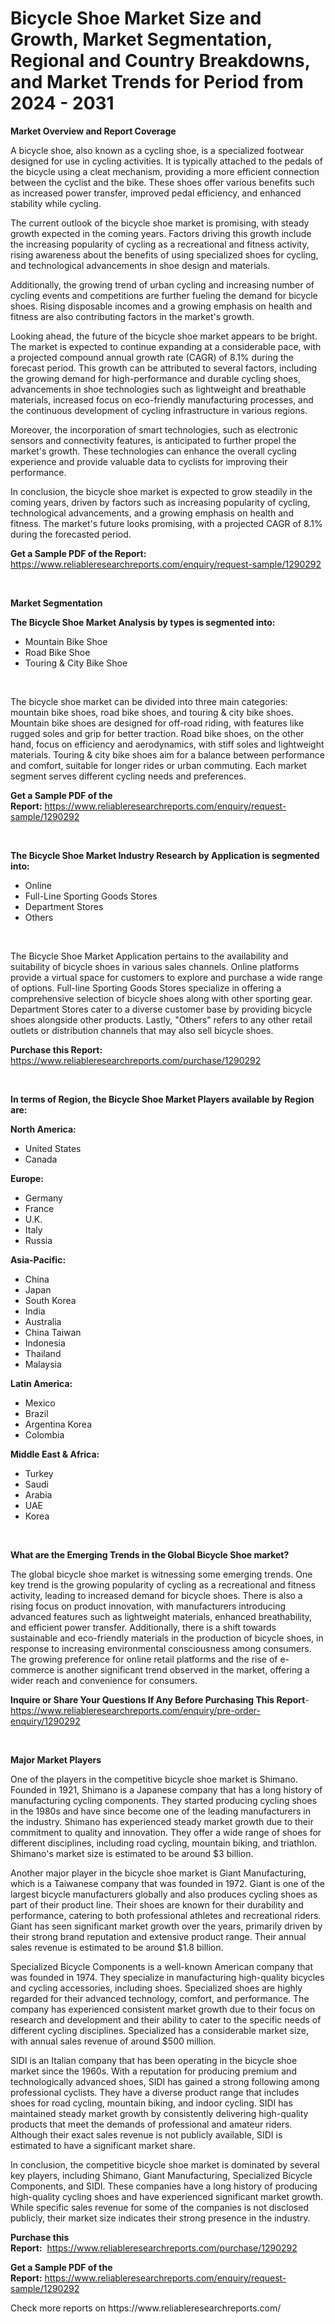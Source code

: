 <p><h1>Bicycle Shoe Market Size and Growth, Market Segmentation, Regional and Country Breakdowns, and Market Trends for Period from 2024 -  2031</h1></p><p><strong>Market Overview and Report Coverage</strong></p>
<p><p>A bicycle shoe, also known as a cycling shoe, is a specialized footwear designed for use in cycling activities. It is typically attached to the pedals of the bicycle using a cleat mechanism, providing a more efficient connection between the cyclist and the bike. These shoes offer various benefits such as increased power transfer, improved pedal efficiency, and enhanced stability while cycling.</p><p>The current outlook of the bicycle shoe market is promising, with steady growth expected in the coming years. Factors driving this growth include the increasing popularity of cycling as a recreational and fitness activity, rising awareness about the benefits of using specialized shoes for cycling, and technological advancements in shoe design and materials.</p><p>Additionally, the growing trend of urban cycling and increasing number of cycling events and competitions are further fueling the demand for bicycle shoes. Rising disposable incomes and a growing emphasis on health and fitness are also contributing factors in the market's growth.</p><p>Looking ahead, the future of the bicycle shoe market appears to be bright. The market is expected to continue expanding at a considerable pace, with a projected compound annual growth rate (CAGR) of 8.1% during the forecast period. This growth can be attributed to several factors, including the growing demand for high-performance and durable cycling shoes, advancements in shoe technologies such as lightweight and breathable materials, increased focus on eco-friendly manufacturing processes, and the continuous development of cycling infrastructure in various regions.</p><p>Moreover, the incorporation of smart technologies, such as electronic sensors and connectivity features, is anticipated to further propel the market's growth. These technologies can enhance the overall cycling experience and provide valuable data to cyclists for improving their performance.</p><p>In conclusion, the bicycle shoe market is expected to grow steadily in the coming years, driven by factors such as increasing popularity of cycling, technological advancements, and a growing emphasis on health and fitness. The market's future looks promising, with a projected CAGR of 8.1% during the forecasted period.</p></p>
<p><strong>Get a Sample PDF of the Report:</strong> <a href="https://www.reliableresearchreports.com/enquiry/request-sample/1290292">https://www.reliableresearchreports.com/enquiry/request-sample/1290292</a></p>
<p>&nbsp;</p>
<p><strong>Market Segmentation</strong></p>
<p><strong>The Bicycle Shoe Market Analysis by types is segmented into:</strong></p>
<p><ul><li>Mountain Bike Shoe</li><li>Road Bike Shoe</li><li>Touring & City Bike Shoe</li></ul></p>
<p>&nbsp;</p>
<p><p>The bicycle shoe market can be divided into three main categories: mountain bike shoes, road bike shoes, and touring & city bike shoes. Mountain bike shoes are designed for off-road riding, with features like rugged soles and grip for better traction. Road bike shoes, on the other hand, focus on efficiency and aerodynamics, with stiff soles and lightweight materials. Touring & city bike shoes aim for a balance between performance and comfort, suitable for longer rides or urban commuting. Each market segment serves different cycling needs and preferences.</p></p>
<p><strong>Get a Sample PDF of the Report:</strong>&nbsp;<a href="https://www.reliableresearchreports.com/enquiry/request-sample/1290292">https://www.reliableresearchreports.com/enquiry/request-sample/1290292</a></p>
<p>&nbsp;</p>
<p><strong>The Bicycle Shoe Market Industry Research by Application is segmented into:</strong></p>
<p><ul><li>Online</li><li>Full-Line Sporting Goods Stores</li><li>Department Stores</li><li>Others</li></ul></p>
<p>&nbsp;</p>
<p><p>The Bicycle Shoe Market Application pertains to the availability and suitability of bicycle shoes in various sales channels. Online platforms provide a virtual space for customers to explore and purchase a wide range of options. Full-line Sporting Goods Stores specialize in offering a comprehensive selection of bicycle shoes along with other sporting gear. Department Stores cater to a diverse customer base by providing bicycle shoes alongside other products. Lastly, "Others" refers to any other retail outlets or distribution channels that may also sell bicycle shoes.</p></p>
<p><strong>Purchase this Report:</strong>&nbsp; <a href="https://www.reliableresearchreports.com/purchase/1290292">https://www.reliableresearchreports.com/purchase/1290292</a></p>
<p>&nbsp;</p>
<p><strong>In terms of Region, the Bicycle Shoe Market Players available by Region are:</strong></p>
<p>
    <p> <strong> North America: </strong>
        <ul>
            <li>United States</li>
            <li>Canada</li>
        </ul>
        </p> 
    <p> <strong> Europe: </strong>
        <ul>
            <li>Germany</li>
            <li>France</li>
            <li>U.K.</li>
            <li>Italy</li>
            <li>Russia</li>
        </ul>
        </p> 
    <p> <strong> Asia-Pacific: </strong>
        <ul>
            <li>China</li>
            <li>Japan</li>
            <li>South Korea</li>
            <li>India</li>
            <li>Australia</li>
            <li>China Taiwan</li>
            <li>Indonesia</li>
            <li>Thailand</li>
            <li>Malaysia</li>
        </ul>
        </p> 
    <p> <strong> Latin America: </strong>
        <ul>
            <li>Mexico</li>
            <li>Brazil</li>
            <li>Argentina Korea</li>
            <li>Colombia</li>
        </ul>
        </p> 
    <p> <strong> Middle East & Africa: </strong>
        <ul>
            <li>Turkey</li>
            <li>Saudi</li>
            <li>Arabia</li>
            <li>UAE</li>
            <li>Korea</li>
        </ul>
    </p>
    </p>
<p>&nbsp;</p>
<p><strong>What are the Emerging Trends in the Global Bicycle Shoe market?</strong></p>
<p><p>The global bicycle shoe market is witnessing some emerging trends. One key trend is the growing popularity of cycling as a recreational and fitness activity, leading to increased demand for bicycle shoes. There is also a rising focus on product innovation, with manufacturers introducing advanced features such as lightweight materials, enhanced breathability, and efficient power transfer. Additionally, there is a shift towards sustainable and eco-friendly materials in the production of bicycle shoes, in response to increasing environmental consciousness among consumers. The growing preference for online retail platforms and the rise of e-commerce is another significant trend observed in the market, offering a wider reach and convenience for consumers.</p></p>
<p><strong>Inquire or Share Your Questions If Any Before Purchasing This Report</strong>- <a href="https://www.reliableresearchreports.com/enquiry/pre-order-enquiry/1290292">https://www.reliableresearchreports.com/enquiry/pre-order-enquiry/1290292</a></p>
<p>&nbsp;</p>
<p><strong>Major Market Players</strong></p>
<p><p>One of the players in the competitive bicycle shoe market is Shimano. Founded in 1921, Shimano is a Japanese company that has a long history of manufacturing cycling components. They started producing cycling shoes in the 1980s and have since become one of the leading manufacturers in the industry. Shimano has experienced steady market growth due to their commitment to quality and innovation. They offer a wide range of shoes for different disciplines, including road cycling, mountain biking, and triathlon. Shimano's market size is estimated to be around $3 billion.</p><p>Another major player in the bicycle shoe market is Giant Manufacturing, which is a Taiwanese company that was founded in 1972. Giant is one of the largest bicycle manufacturers globally and also produces cycling shoes as part of their product line. Their shoes are known for their durability and performance, catering to both professional athletes and recreational riders. Giant has seen significant market growth over the years, primarily driven by their strong brand reputation and extensive product range. Their annual sales revenue is estimated to be around $1.8 billion.</p><p>Specialized Bicycle Components is a well-known American company that was founded in 1974. They specialize in manufacturing high-quality bicycles and cycling accessories, including shoes. Specialized shoes are highly regarded for their advanced technology, comfort, and performance. The company has experienced consistent market growth due to their focus on research and development and their ability to cater to the specific needs of different cycling disciplines. Specialized has a considerable market size, with annual sales revenue of around $500 million.</p><p>SIDI is an Italian company that has been operating in the bicycle shoe market since the 1960s. With a reputation for producing premium and technologically advanced shoes, SIDI has gained a strong following among professional cyclists. They have a diverse product range that includes shoes for road cycling, mountain biking, and indoor cycling. SIDI has maintained steady market growth by consistently delivering high-quality products that meet the demands of professional and amateur riders. Although their exact sales revenue is not publicly available, SIDI is estimated to have a significant market share.</p><p>In conclusion, the competitive bicycle shoe market is dominated by several key players, including Shimano, Giant Manufacturing, Specialized Bicycle Components, and SIDI. These companies have a long history of producing high-quality cycling shoes and have experienced significant market growth. While specific sales revenue for some of the companies is not disclosed publicly, their market size indicates their strong presence in the industry.</p></p>
<p><strong>Purchase this Report:</strong>&nbsp;&nbsp;<a href="https://www.reliableresearchreports.com/purchase/1290292">https://www.reliableresearchreports.com/purchase/1290292</a></p>
<p></p>
<p><strong>Get a Sample PDF of the Report:</strong>&nbsp;<a href="https://www.reliableresearchreports.com/enquiry/request-sample/1290292">https://www.reliableresearchreports.com/enquiry/request-sample/1290292</a></p>
<p>Check more reports on https://www.reliableresearchreports.com/</p>